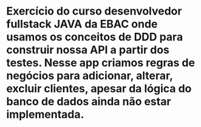 # Exercício do curso desenvolvedor fullstack JAVA da EBAC onde usamos os conceitos de DDD para construir nossa API a partir dos testes. Nesse app criamos regras de negócios para adicionar, alterar, excluir clientes, apesar da lógica do banco de dados ainda não estar implementada.
